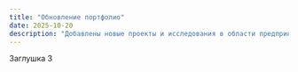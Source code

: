 ```yaml
---
title: "Обновление портфолио"
date: 2025-10-20
description: "Добавлены новые проекты и исследования в области предпринимательства"
---
```

Заглушка 3
